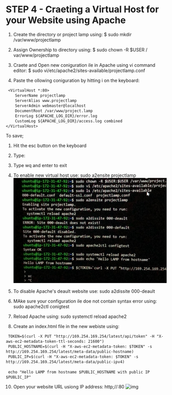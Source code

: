 # STEP 4 - Craeting a Virtual Host for your Website using Apache
1. Create the directory or project lamp using:
     $ sudo mkdir /var/www/projectlamp

2. Assign Ownership to directory using:
     $ sudo chown -R $USER / var/www/projectlamp

3. Craete and Open new coniguration ile in Apache using vi command editor:
     $ sudo vi/etc/apache2/sites-available/projectlamp.conf

4. Paste the ollowing coniguration by hitting i on the keyboard:
```
 <VirtualHost *:80>
    ServerName projectlamp
    ServerAlias www.projectlamp
    ServerAdmin webmaster@localhost
    DocumentRoot /var/www/project.lamp
    ErrorLog ${APACHE_LOG_DIR}/error.log
    CustomLog ${APACHE_LOG_DIR}/access.log combined
</VirtualHost> 
```

To save;
1. Hit the esc button on the keyboard
2. Type:
3. Type wq and enter to exit

5. To enable new virtual host use:
     sudo a2ensite projectlamp
![img](imgaes/mkdir.jpeg)

6. To disable Apache's deault website use:
     sudo a2dissite 000-deault

7. MAke sure your configuration ile doe not contain syntax error using:
     sudo apache2ctl conigtest

8. Reload Apache using:
     sudo systemctl reload apache2

9. Create an index.html file in the new webiste using:
``` 
 TOKEN=$(curl -X PUT "http://169.254.169.254/latest/api/token" -H "X-aws-ec2-metadata-token-ttl-seconds: 21600")
 PUBLIC_HOSTNAME=$(curl -H "X-aws-ec2-metadata-token: $TOKEN" -s http://169.254.169.254/latest/meta-data/public-hostname)
 PUBLIC_IP=$(curl -H "X-aws-ec2-metadata-token: $TOKEN" -s http://169.254.169.254/latest/meta-data/public-ipv4) 

 echo "Hello LAMP from hostname $PUBLIC_HOSTNAME with public IP $PUBLIC_IP" 
 ```

10. Open your website URL usiong IP address:
     http;//<Public-IP-Address>:80
![img](imgaes/final_website.jpeg)



